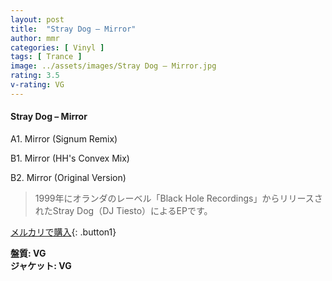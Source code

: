 ```yaml
---
layout: post
title:  "Stray Dog – Mirror"
author: mmr
categories: [ Vinyl ]
tags: [ Trance ]
image: ../assets/images/Stray Dog – Mirror.jpg
rating: 3.5
v-rating: VG
---
```


#### Stray Dog – Mirror

A1. Mirror (Signum Remix)

B1. Mirror (HH's Convex Mix)

B2. Mirror (Original Version)

> 1999年にオランダのレーベル「Black Hole Recordings」からリリースされたStray Dog（DJ Tiesto）によるEPです。


[メルカリで購入](https://jp.mercari.com/item/m89381854020){: .button1}

<div class="mt-4 mb-4 d-flex align-items-center">
<strong class="mr-1">盤質: VG</strong>
</div>
<div class="mt-4 mb-4 d-flex align-items-center">
<strong class="mr-1">ジャケット: VG</strong>
</div>
